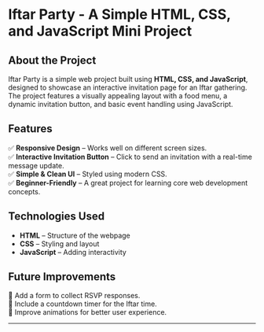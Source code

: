 
# **Iftar Party - A Simple HTML, CSS, and JavaScript Mini Project**  

## **About the Project**  
Iftar Party is a simple web project built using **HTML, CSS, and JavaScript**, designed to showcase an interactive invitation page for an Iftar gathering. The project features a visually appealing layout with a food menu, a dynamic invitation button, and basic event handling using JavaScript.  

## **Features**  
✅ **Responsive Design** – Works well on different screen sizes.  
✅ **Interactive Invitation Button** – Click to send an invitation with a real-time message update.  
✅ **Simple & Clean UI** – Styled using modern CSS.  
✅ **Beginner-Friendly** – A great project for learning core web development concepts.  

## **Technologies Used**  
- **HTML** – Structure of the webpage  
- **CSS** – Styling and layout  
- **JavaScript** – Adding interactivity  


## **Future Improvements**  
🚀 Add a form to collect RSVP responses.  
🚀 Include a countdown timer for the Iftar time.  
🚀 Improve animations for better user experience.  

---


